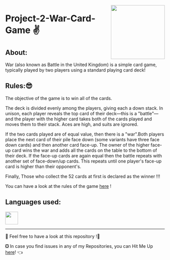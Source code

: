 <a ><img src="https://mymodernmet.com/wp/wp-content/uploads/2020/09/standard-french-suit-deck-1.jpg" align="right" height="170"/></a>

# Project-2-War-Card-Game ✌

## About:
War (also known as Battle in the United Kingdom) is a simple card game, typically played by two players using a standard playing card deck!

## Rules:😎

The objective of the game is to win all of the cards.

The deck is divided evenly among the players, giving each a down stack. In unison, each player reveals the top card of their deck—this is a "battle"—and the player with the higher card takes both of the cards played and moves them to their stack. Aces are high, and suits are ignored.

If the two cards played are of equal value, then there is a "war".Both players place the next card of their pile face down (some variants have three face down cards) and then another card face-up. The owner of the higher face-up card wins the war and adds all the cards on the table to the bottom of their deck. If the face-up cards are again equal then the battle repeats with another set of face-down/up cards. This repeats until one player's face-up card is higher than their opponent's.

Finally, Those who collect the 52 cards at first is declared as the winner !!!
  
You can have a look at the rules of the game [here](https://en.wikipedia.org/wiki/War_(card_game)) !

## Languages used:
<code><img height="40" src="https://img.icons8.com/color/48/000000/python--v1.png"/></code>

---

🔸 Feel free to have a look at this repository !🤗

❎ In case you find issues in any of my Repositories, you can Hit Me Up [here](https://github.com/Aditya-Bhate/Aditya-Bhate/issues)! 👈

